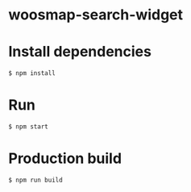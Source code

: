 # woosmap-search-widget

# Install dependencies

```ShellSession
$ npm install
```

# Run
```ShellSession
$ npm start
```

# Production build
```ShellSession
$ npm run build
```
